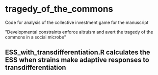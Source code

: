 # tragedy_of_the_commons

Code for analysis of the collective investment game for the manuscript

"Developmental constraints enforce altruism and avert the tragedy of the commons in a social microbe"

## ESS_with_transdifferentiation.R calculates the ESS when strains make adaptive responses to transdifferentiation
